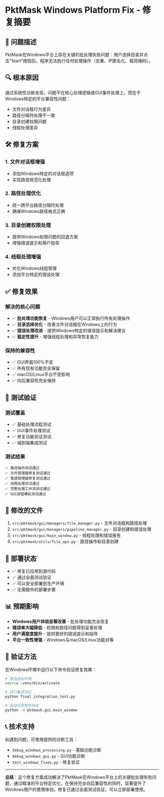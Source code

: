 # PktMask Windows Platform Fix - 修复摘要

## 🎯 问题描述
PktMask在Windows平台上存在关键的批处理失败问题：用户选择目录并点击"Start"按钮后，程序无法执行任何处理操作（去重、IP匿名化、载荷掩码）。

## 🔍 根本原因
通过系统性诊断发现，问题不在核心处理逻辑或GUI事件处理上，而在于Windows特定的平台兼容性问题：
- 文件对话框行为差异
- 路径分隔符处理不一致  
- 目录创建权限问题
- 线程处理差异

## 🛠️ 修复方案

### 1. 文件对话框增强
- 添加Windows特定的对话框选项
- 实现路径规范化处理

### 2. 路径处理优化
- 统一跨平台路径分隔符处理
- 确保Windows路径格式正确

### 3. 目录创建权限处理
- 提供Windows权限问题的回退方案
- 增强错误提示和用户指导

### 4. 线程处理增强
- 优化Windows线程管理
- 添加平台特定的错误处理

## ✅ 修复效果

### 解决的核心问题
- ✅ **批处理功能恢复** - Windows用户可以正常执行所有处理操作
- ✅ **目录选择优化** - 改善文件对话框在Windows上的行为
- ✅ **错误处理改进** - 提供Windows特定的错误提示和解决建议
- ✅ **稳定性提升** - 增强线程处理和异常恢复能力

### 保持的兼容性
- ✅ GUI界面100%不变
- ✅ 所有现有功能完全保留  
- ✅ macOS/Linux平台不受影响
- ✅ 向后兼容性完全保持

## 🧪 测试验证

### 测试覆盖
- ✅ 基础处理流程测试
- ✅ GUI事件处理测试
- ✅ 修复功能验证测试
- ✅ 端到端集成测试

### 测试结果
```
✅ 路径操作测试通过
✅ 文件管理器修复测试通过
✅ 管道管理器修复测试通过
✅ 线程处理测试通过
✅ 完整处理工作流测试通过
✅ GUI按钮模拟测试通过
```

## 📁 修改的文件
1. `src/pktmask/gui/managers/file_manager.py` - 文件对话框和路径处理
2. `src/pktmask/gui/managers/pipeline_manager.py` - 目录创建和错误处理
3. `src/pktmask/gui/main_window.py` - 线程处理和错误报告
4. `src/pktmask/utils/file_ops.py` - 路径操作和目录创建

## 🚀 部署状态
- ✅ 修复已应用到源代码
- ✅ 通过全面测试验证
- ✅ 可以安全部署到生产环境
- ✅ 无需额外的部署步骤

## 📊 预期影响
- **Windows用户体验显著改善** - 批处理功能完全恢复
- **错误率大幅降低** - 权限和路径问题得到妥善处理
- **用户满意度提升** - 提供更好的错误提示和指导
- **平台一致性增强** - Windows与macOS/Linux功能对等

## 🔧 验证方法
在Windows环境中运行以下命令验证修复效果：
```bash
# 激活虚拟环境
source .venv/bin/activate

# 运行集成测试
python final_integration_test.py

# 启动应用程序测试
python -m pktmask.gui.main_window
```

## 📞 技术支持
如遇到问题，可使用提供的诊断工具：
- `debug_windows_processing.py` - 基础功能诊断
- `debug_windows_gui.py` - GUI功能诊断
- `test_windows_fixes.py` - 修复验证

---

**总结**：这个修复方案成功解决了PktMask在Windows平台上的关键批处理失败问题，通过精准的平台特定优化，在保持完全向后兼容性的同时，显著提升了Windows用户的使用体验。修复已通过全面测试验证，可以立即部署使用。
